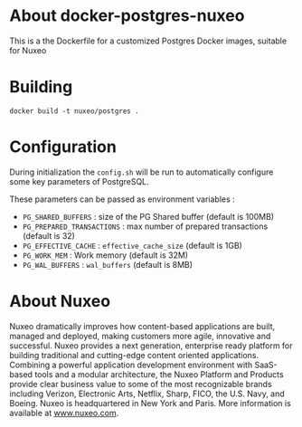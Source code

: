 # About docker-postgres-nuxeo 
 
This is a the Dockerfile for a customized Postgres Docker images, suitable for Nuxeo
 
# Building 
 
	docker build -t nuxeo/postgres .

# Configuration

During initialization the `config.sh` will be run to automatically configure some key parameters of PostgreSQL.

These parameters can be passed as environment variables :

 - `PG_SHARED_BUFFERS` : size of the PG Shared buffer (default is 100MB)
 - `PG_PREPARED_TRANSACTIONS` : max number of prepared transactions (default is 32)
 - `PG_EFFECTIVE_CACHE` : `effective_cache_size` (default is 1GB)
 - `PG_WORK_MEM` : Work memory (default is 32M)
 - `PG_WAL_BUFFERS` : `wal_buffers` (default is 8MB)
 
# About Nuxeo

Nuxeo dramatically improves how content-based applications are built, managed and deployed, making customers more agile, innovative and successful. Nuxeo provides a next generation, enterprise ready platform for building traditional and cutting-edge content oriented applications. Combining a powerful application development environment with SaaS-based tools and a modular architecture, the Nuxeo Platform and Products provide clear business value to some of the most recognizable brands including Verizon, Electronic Arts, Netflix, Sharp, FICO, the U.S. Navy, and Boeing. Nuxeo is headquartered in New York and Paris. More information is available at www.nuxeo.com. 
